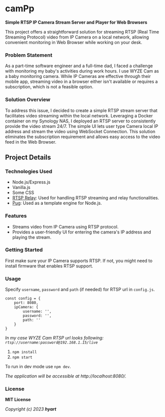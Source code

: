 # camPp
**Simple RTSP IP Camera Stream Server and Player for Web Browsers**

This project offers a straightforward solution for streaming RTSP (Real Time Streaming Protocol) video from IP 
Camera on a local network, allowing convenient monitoring in Web Browser while working on your desk.

### Problem Statement

As a part-time software engineer and a full-time dad, I faced a challenge with monitoring my baby's activities during work hours. 
I use WYZE Cam as a baby monitoring camera. While IP Cameras are effective through their mobile app, 
streaming video in a browser either isn't available or requires a subscription, which is not a feasible option.

### Solution Overview

To address this issue, I decided to create a simple RTSP stream server that facilitates video streaming within the local network. 
Leveraging a Docker container on my Synology NAS, I deployed an RTSP server to consistently provide the video stream 24/7.
The simple UI lets user type Camera local IP address and stream the video using WebSocket Connection.
This solution eliminates the subscription requirement and allows easy access to the video feed in the Web Browser.

## Project Details

### Technologies Used
- Node.js/Express.js
- Vanilla.js
- Some CSS
- [RTSP Relay](https://github.com/k-yle/rtsp-relay): Used for handling RTSP streaming and relay functionalities.
- [Pug](https://github.com/pugjs/pug): Used as a template engine for Node.js.

### Features

- Streams video from IP Camera using RTSP protocol.
- Provides a user-friendly UI for entering the camera's IP address and playing the stream.

### Getting Started

First make sure your IP Camera supports RTSP.
If not, you might need to install firmware that enables RTSP support.

### Usage

Specify `username`, `password` and `path` (if needed) for RTSP url in `config.js`.

```
const config = {
    port: 8080,
    ipCamera: {
        username: '',
        password: '',
        path: ''
    }
}
```
_In my case WYZE Cam RTSP url looks following:
`rtsp://username:password@192.168.1.15/live`_

1. `npm install`
2. `npm start`

To run in dev mode use `npm dev`.

_The application will be accessible at http://localhost:8080/._

### License

**MIT License**

_Copyright (c) 2023 **hyart**_
